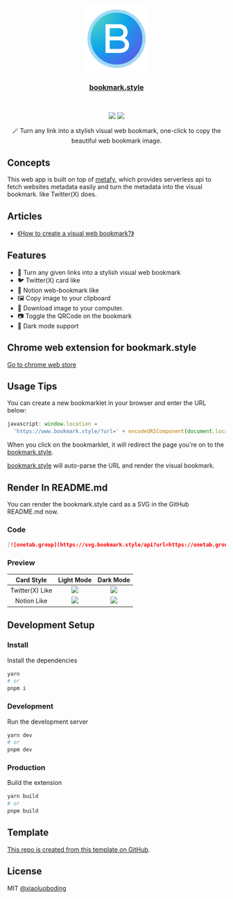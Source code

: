 <p align="center">
  <a href="https://github.com/one-tab-group/bookmark.style">
    <img src="/public/favicon.png" width="152">
  </a>
  <h3 align="center">
    <a href="https://github.com/one-tab-group/bookmark.style">
      bookmark.style
    </a>
  </h3>
  <br>
  <p align="center">
    <a href="https://bookmark.style"><img src="https://img.shields.io/website?color=%230ea5e9&down_color=%230ea5e9&down_message=app&label=Bookmark.style&style=for-the-badge&up_color=%230ea5e9&up_message=app&url=https%3A%2F%2Fwww.bookmark.style%2F"></a>
    <a href="https://chrome.google.com/webstore/detail/web-visual-bookmark/jcfidgjldodhkpiebmemhnhgpgdakham/"><img src="https://img.shields.io/chrome-web-store/v/jcfidgjldodhkpiebmemhnhgpgdakham?color=%234285F4&logo=googlechrome&logoColor=%234285F4&style=for-the-badge"></a>
  </p>
  <p align="center">
    🪄 Turn any link into a stylish visual web bookmark, one-click to copy the beautiful web bookmark image.
  </p>
</p>

## Concepts

This web app is built on top of [metafy](https://github.com/xiaoluoboding/metafy), which provides serverless api to fetch websites metadata easily and turn the metadata into the visual bookmark. like Twitter(X) does.

## Articles

- [《How to create a visual web bookmark?》](https://xlbd.me/posts/how-to-create-a-visual-web-bookmark)

## Features

- 🔮 Turn any given links into a stylish visual web bookmark
- 🐦 Twitter(X) card like
- 🔖 Notion web-bookmark like
- 🖼️ Copy image to your clipboard
- 💾 Download image to your computer.
- 📷 Toggle the QRCode on the bookmark
- 🌛 Dark mode support

## Chrome web extension for bookmark.style

[Go to chrome web store](https://chrome.google.com/webstore/detail/web-visual-bookmark/jcfidgjldodhkpiebmemhnhgpgdakham/)

## Usage Tips

You can create a new bookmarklet in your browser and enter the URL below:

```js
javascript: window.location =
  'https://www.bookmark.style/?url=' + encodeURIComponent(document.location)
```

When you click on the bookmarklet, it will redirect the page you're on to the [bookmark.style](https://bookmark.style).

[bookmark.style](https://bookmark.style) will auto-parse the URL and render the visual bookmark.

## Render In README.md

You can render the bookmark.style card as a SVG in the GitHub README.md now.

### Code

```markdown
[![onetab.group](https://svg.bookmark.style/api?url=https://onetab.group&mode=light)](https://onetab.group)
```

### Preview

|  Card Style  |                                          Light Mode                                          |                                          Dark Mode                                          |
| :----------: | :------------------------------------------------------------------------------------------: | :-----------------------------------------------------------------------------------------: |
| Twitter(X) Like |          ![](https://svg.bookmark.style/api?url=https://bookmark.style&mode=light)           |          ![](https://svg.bookmark.style/api?url=https://bookmark.style&mode=dark)           |
| Notion Like  | ![](https://svg.bookmark.style/api?url=https://tech-stack.tools&mode=light&style=horizontal) | ![](https://svg.bookmark.style/api?url=https://tech-stack.tools&mode=dark&style=horizontal) |

## Development Setup

### Install

Install the dependencies

```bash
yarn
# or
pnpm i
```

### Development

Run the development server

```bash
yarn dev
# or
pnpm dev
```

### Production

Build the extension

```bash
yarn build
# or
pnpm build
```

## Template

[This repo is created from this template on GitHub](https://github.com/xiaoluoboding/nuxt3-starter/generate).

## License

MIT [@xiaoluoboding](https://github.com/xiaoluoboding)
